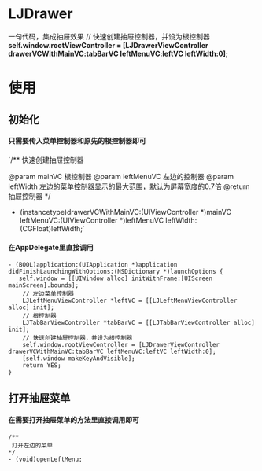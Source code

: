 # LJDrawer
 一句代码，集成抽屉效果 
 // 快速创建抽屉控制器，并设为根控制器 
    <b>self.window.rootViewController = [LJDrawerViewController drawerVCWithMainVC:tabBarVC leftMenuVC:leftVC leftWidth:0];</b>
    
# 使用
## 初始化
#### 只需要传入菜单控制器和原先的根控制器即可
`/**
快速创建抽屉控制器

@param mainVC 根控制器
@param leftMenuVC 左边的控制器
@param leftWidth 左边的菜单控制器显示的最大范围，默认为屏幕宽度的0.7倍
@return 抽屉控制器
*/
+ (instancetype)drawerVCWithMainVC:(UIViewController *)mainVC leftMenuVC:(UIViewController *)leftMenuVC leftWidth:(CGFloat)leftWidth;`

#### 在AppDelegate里直接调用
    - (BOOL)application:(UIApplication *)application didFinishLaunchingWithOptions:(NSDictionary *)launchOptions {
       self.window = [[UIWindow alloc] initWithFrame:[UIScreen mainScreen].bounds];
        // 左边菜单控制器
        LJLeftMenuViewController *leftVC = [[LJLeftMenuViewController alloc] init];
        // 根控制器
        LJTabBarViewController *tabBarVC = [[LJTabBarViewController alloc] init];
        // 快速创建抽屉控制器，并设为根控制器
        self.window.rootViewController = [LJDrawerViewController drawerVCWithMainVC:tabBarVC leftMenuVC:leftVC leftWidth:0];
        [self.window makeKeyAndVisible];
        return YES;
    }

## 打开抽屉菜单
#### 在需要打开抽屉菜单的方法里直接调用即可
    /**
     打开左边的菜单
    */
    - (void)openLeftMenu;
